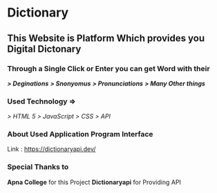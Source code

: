 # Dictionary
## This Website is Platform Which provides you Digital Dictonary 

### Through a Single Click or Enter you can get Word with their
**_> Deginations_**
**_> Snonyomus_**
**_> Pronunciations_**
**_> Many Other things_**

### Used Technology =>
_> HTML 5_
_> JavaScript_
_> CSS_
_> API_

### About Used Application Program Interface
  Link : https://dictionaryapi.dev/

### Special Thanks to
  **Apna College** for this Project
  **Dictionaryapi** for Providing API 

